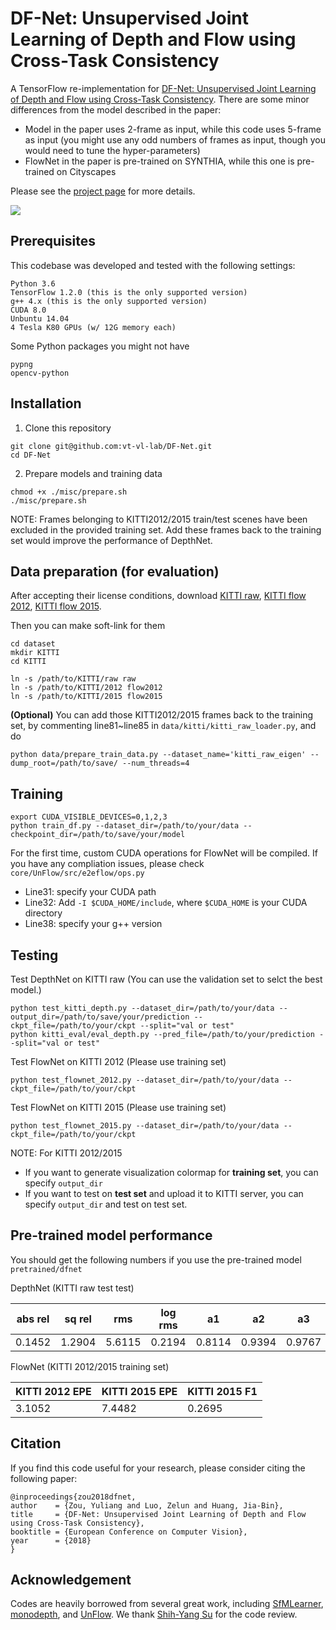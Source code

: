 # DF-Net: Unsupervised Joint Learning of Depth and Flow using Cross-Task Consistency

A TensorFlow re-implementation for [DF-Net: Unsupervised Joint Learning of Depth and Flow using Cross-Task Consistency](). There are some minor differences from the model described in the paper:

- Model in the paper uses 2-frame as input, while this code uses 5-frame as input (you might use any odd numbers of frames as input, though you would need to tune the hyper-parameters)
- FlowNet in the paper is pre-trained on SYNTHIA, while this one is pre-trained on Cityscapes

Please see the [project page](http://yuliang.vision/DF-Net/) for more details. 

<img src="https://github.com/Yuliang-Zou/DF-Net/blob/master/images/zou2018dfnet.gif">


## Prerequisites
This codebase was developed and tested with the following settings:
```
Python 3.6
TensorFlow 1.2.0 (this is the only supported version)
g++ 4.x (this is the only supported version)
CUDA 8.0
Unbuntu 14.04
4 Tesla K80 GPUs (w/ 12G memory each)
```

Some Python packages you might not have
```
pypng
opencv-python
```

## Installation
1. Clone this repository
```Shell
git clone git@github.com:vt-vl-lab/DF-Net.git
cd DF-Net
```

2. Prepare models and training data
```Shell
chmod +x ./misc/prepare.sh
./misc/prepare.sh
```
NOTE: Frames belonging to KITTI2012/2015 train/test scenes have been excluded in the provided training set. Add these frames back to the training set would improve the performance of DepthNet.

## Data preparation (for evaluation)
After accepting their license conditions, download [KITTI raw](http://www.cvlibs.net/datasets/kitti/raw_data.php), [KITTI flow 2012](http://www.cvlibs.net/datasets/kitti/eval_stereo_flow.php?benchmark=flow), [KITTI flow 2015](http://www.cvlibs.net/datasets/kitti/eval_scene_flow.php?benchmark=flow).

Then you can make soft-link for them
```Shell
cd dataset
mkdir KITTI
cd KITTI

ln -s /path/to/KITTI/raw raw
ln -s /path/to/KITTI/2012 flow2012
ln -s /path/to/KITTI/2015 flow2015
```

**(Optional)** You can add those KITTI2012/2015 frames back to the training set, by commenting line81~line85 in `data/kitti/kitti_raw_loader.py`, and do
```
python data/prepare_train_data.py --dataset_name='kitti_raw_eigen' --dump_root=/path/to/save/ --num_threads=4
```

## Training
```
export CUDA_VISIBLE_DEVICES=0,1,2,3
python train_df.py --dataset_dir=/path/to/your/data --checkpoint_dir=/path/to/save/your/model
```

For the first time, custom CUDA operations for FlowNet will be compiled. If you have any compliation issues, please check `core/UnFlow/src/e2eflow/ops.py` 
- Line31: specify your CUDA path
- Line32: Add `-I $CUDA_HOME/include`, where `$CUDA_HOME` is your CUDA directory
- Line38: specify your g++ version

## Testing
Test DepthNet on KITTI raw (You can use the validation set to selct the best model.)
```
python test_kitti_depth.py --dataset_dir=/path/to/your/data --output_dir=/path/to/save/your/prediction --ckpt_file=/path/to/your/ckpt --split="val or test"
python kitti_eval/eval_depth.py --pred_file=/path/to/your/prediction --split="val or test"
```

Test FlowNet on KITTI 2012 (Please use training set)
```
python test_flownet_2012.py --dataset_dir=/path/to/your/data --ckpt_file=/path/to/your/ckpt
```

Test FlowNet on KITTI 2015 (Please use training set)
```
python test_flownet_2015.py --dataset_dir=/path/to/your/data --ckpt_file=/path/to/your/ckpt
```

NOTE: For KITTI 2012/2015
- If you want to generate visualization colormap for **training set**, you can specify `output_dir`
- If you want to test on **test set** and upload it to KITTI server, you can specify `output_dir` and test on test set.

## Pre-trained model performance
You should get the following numbers if you use the pre-trained model `pretrained/dfnet`


DepthNet (KITTI raw test test)

abs rel | sq rel | rms | log rms | a1 | a2 | a3 |
---------------|------------|------------|------------|------------|------------|------------|
0.1452 | 1.2904 | 5.6115 | 0.2194 | 0.8114 | 0.9394 | 0.9767 |


FlowNet (KITTI 2012/2015 training set)

KITTI 2012 EPE | KITTI 2015 EPE | KITTI 2015 F1 | 
---------------|----------------|---------------|
3.1052 | 7.4482 | 0.2695 |


## Citation
If you find this code useful for your research, please consider citing the following paper:

    @inproceedings{zou2018dfnet,
    author    = {Zou, Yuliang and Luo, Zelun and Huang, Jia-Bin}, 
    title     = {DF-Net: Unsupervised Joint Learning of Depth and Flow using Cross-Task Consistency}, 
    booktitle = {European Conference on Computer Vision},
    year      = {2018}
    }


## Acknowledgement
Codes are heavily borrowed from several great work, including [SfMLearner](https://github.com/tinghuiz/SfMLearner), [monodepth](https://github.com/mrharicot/monodepth), and [UnFlow](https://github.com/simonmeister/UnFlow). We thank [Shih-Yang Su](https://github.com/LemonATsu) for the code review.
